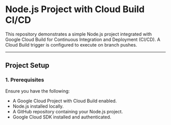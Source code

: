 # Node.js Project with Cloud Build CI/CD

This repository demonstrates a simple Node.js project integrated with Google Cloud Build for Continuous Integration and Deployment (CI/CD). A Cloud Build trigger is configured to execute on branch pushes.

---

## **Project Setup**

### **1. Prerequisites**
Ensure you have the following:
- A Google Cloud Project with Cloud Build enabled.
- Node.js installed locally.
- A GitHub repository containing your Node.js project.
- Google Cloud SDK installed and authenticated.